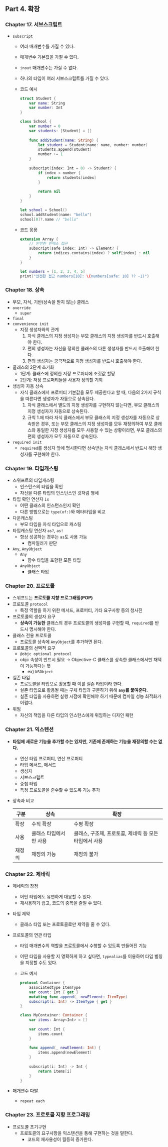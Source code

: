 ## Part 4. 확장

### Chapter 17. 서브스크립트

- `subscript`
    - 여러 매개변수를 가질 수 있다.
    - 매개변수 기본값을 가질 수 있다.
    - `inout` 매개변수는 가질 수 없다.
    - 하나의 타입이 여러 서브스크립트를 가질 수 있다.
    - 코드 예시
        
        ```swift
        struct Student {
            var name: String
            var number: Int
        }
        
        class School {
            var number = 0
            var students: [Student] = []
            
            func addStudent(name: String) {
                let student = Student(name: name, number: number)
                students.append(student)
                number += 1
            }
            
            subscript(index: Int = 0) -> Student? {
                if index < number {
                    return students[index]
                }
                
                return nil
            }
        }
        
        let school = School()
        school.addStudent(name: "bello")
        school[0]?.name // "bello"
        ```
        
    - 코드 응용
        
        ```swift
        extension Array {
            // 안전한 인덱스 접근
            subscript(safe index: Int) -> Element? {
                return indices.contains(index) ? self[index] : nil
            }
        }
        
        let numbers = [1, 2, 3, 4, 5]
        print("안전한 접근 numbers[10]: \(numbers[safe: 10] ?? -1)")
        ```
        
### Chapter 18. 상속

- 부모, 자식, 기반(상속을 받지 않는) 클래스
- `override`
    - `super`
- `final`
- `convenience init`
    - 지정 생성자와의 관계
        1. 자식 클래스의 지정 생성자는 부모 클래스의 지정 생성자를 반드시 호출해야 한다.
        2. 편의 생성자는 자신을 정의한 클래스의 다른 생성자를 반드시 호출해야 한다.
        3. 편의 생성자는 궁극적으로 지정 생성자를 반드시 호출해야 한다.
- 클래스의 2단계 초기화
    - 1단계: 클래스에 정의한 저장 프로퍼티에 초깃값 할당
    - 2단계: 저장 프로퍼티들을 사용자 정의할 기회
- 생성자 자동 상속
    - 자식 클래스에서 프로퍼티 기본값을 모두 제공한다고 할 때, 다음의 2가지 규칙을 따른다면 생성자가 자동으로 상속된다.
        1. 자식 클래스에서 별도의 지정 생성자를 구현하지 않는다면, 부모 클래스의 지정 생성자가 자동으로 상속된다.
        2. 규칙 1.에 따라 자식 클래스에서 부모 클래스의 지정 생성자를 자동으로 상속받은 경우, 또는 부모 클래스의 지정 생성자를 모두 재정의하여 부모 클래스와 동일한 지정 생성자를 모두 사용할 수 있는 상황이라면, 부모 클래스의 편의 생성자가 모두 자동으로 상속된다.
- `required init`
    - `required`를 생성자 앞에 명시한다면 상속받는 자식 클래스에서 반드시 해당 생성자를 구현해야 한다.

### Chapter 19. 타입캐스팅

- 스위프트의 타입캐스팅
    - 인스턴스의 타입을 확인
    - 자신을 다른 타입의 인스턴스인 것처럼 행세
- 타입 확인 연산자 `is`
    - 어떤 클래스의 인스턴스인지 확인
    - 다른 방법으로는 `type(of:)`와 메타타입을 비교
- 다운캐스팅
    - 부모 타입을 자식 타입으로 캐스팅
- 타입캐스팅 연산자 `as?`, `as!`
    - 항상 성공하는 경우는 `as`도 사용 가능
        - 컴파일러가 판단
- `Any`, `AnyObject`
    - `Any`
        - 함수 타입을 포함한 모든 타입
    - `AnyObject`
        - 클래스 타입

### Chapter 20. 프로토콜

- 스위프트는 **프로토콜 지향 프로그래밍(POP)**
- 프로토콜 `protocol`
    - 특정 역할을 하기 위한 메서드, 프로퍼티, 기타 요구사항 등의 청사진
- 프로토콜의 생성자 요구
    - **상속이 가능한** 클래스의 경우 프로토콜의 생성자를 구현할 때, `required`를 반드시 명시해야 한다.
- 클래스 전용 프로토콜
    - 프로토콜 상속에 `AnyObject`를 추가하면 된다.
- 프로토콜의 선택적 요구
    - `@objc optional protocol`
    - objc 속성이 반드시 필요 → Objective-C 클래스를 상속한 클래스에서만 채택이 가능하다는 뜻
        - ex) `NSObject`
- 실존 타입
    - 프로토콜을 타입으로 활용할 때 이를 실존 타입이라 한다.
    - 실존 타입으로 활용될 때는 구체 타입과 구분하기 위해 **`any`를 붙여준다.**
    - 실존 타입을 사용하면 실행 시점에 확인해야 하기 때문에 컴파일 성능 최적화가 어렵다.
- 위임
    - 자신의 책임을 다른 타입의 인스턴스에게 위임하는 디자인 패턴

### Chapter 21. 익스텐션

- **타입에 새로운 기능을 추가할 수는 있지만, 기존에 존재하는 기능을 재정의할 수는 없다.**
    - 연산 타입 프로퍼티, 연산 프로퍼티
    - 타입 메서드, 메서드
    - 생성자
    - 서브스크립트
    - 중첩 타입
    - 특정 프로토콜을 준수할 수 있도록 기능 추가
- 상속과 비교
    
    
    | 구분 | 상속 | 확장 |
    | --- | --- | --- |
    | 확장 | 수직 확장  | 수평 확장 |
    | 사용 | 클래스 타입에서만 사용 | 클래스, 구조체, 프로토콜, 제네릭 등 모든 타입에서 사용 |
    | 재정의 | 재정의 가능 | 재정의 불가 |

### Chapter 22. 제네릭

- 제네릭의 장점
    - 어떤 타입에도 유연하게 대응할 수 있다.
    - 재사용하기 쉽고, 코드의 중복을 줄일 수 있다.
- 타입 제약
    - 클래스 타입 또는 프로토콜로만 제약을 줄 수 있다.
- 프로토콜의 연관 타입
    - 타입 매개변수의 역할을 프로토콜에서 수행할 수 있도록 만들어진 기능
    - 어떤 타입을 사용할 지 명확하게 하고 싶다면, `typealias`를 이용하여 타입 별칭을 지정할 수도 있다.
    - 코드 예시
        
        ```swift
        protocol Container {
            associatedtype ItemType
            var count: Int { get }
            mutating func append(_ newElement: ItemType)
            subscript(i: Int) -> ItemType { get }
        }
        
        class MyContainer: Container {
            var items: Array<Int> = []
            
            var count: Int {
                items.count
            }
            
            func append(_ newElement: Int) {
                items.append(newElement)
            }
            
            subscript(i: Int) -> Int {
                return items[i]
            }
        }
        ```
        
- 매개변수 다발
    - `repeat each`

### Chapter 23. 프로토콜 지향 프로그래밍

- 프로토콜 초기구현
    - 프로토콜의 요구사항을 익스텐션을 통해 구현하는 것을 말한다.
        - 코드의 재사용성이 월등히 증가한다.